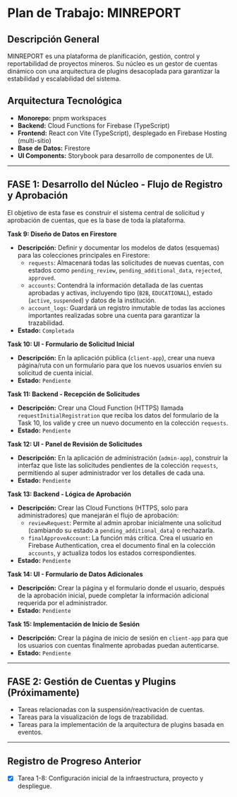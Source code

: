 # Plan de Trabajo: MINREPORT

## Descripción General
MINREPORT es una plataforma de planificación, gestión, control y reportabilidad de proyectos mineros. Su núcleo es un gestor de cuentas dinámico con una arquitectura de plugins desacoplada para garantizar la estabilidad y escalabilidad del sistema.

## Arquitectura Tecnológica
- **Monorepo:** pnpm workspaces
- **Backend:** Cloud Functions for Firebase (TypeScript)
- **Frontend:** React con Vite (TypeScript), desplegado en Firebase Hosting (multi-sitio)
- **Base de Datos:** Firestore
- **UI Components:** Storybook para desarrollo de componentes de UI.

---

## FASE 1: Desarrollo del Núcleo - Flujo de Registro y Aprobación

El objetivo de esta fase es construir el sistema central de solicitud y aprobación de cuentas, que es la base de toda la plataforma.

**Task 9: Diseño de Datos en Firestore**
- **Descripción:** Definir y documentar los modelos de datos (esquemas) para las colecciones principales en Firestore:
  - `requests`: Almacenará todas las solicitudes de nuevas cuentas, con estados como `pending_review`, `pending_additional_data`, `rejected`, `approved`.
  - `accounts`: Contendrá la información detallada de las cuentas aprobadas y activas, incluyendo tipo (`B2B`, `EDUCATIONAL`), estado (`active`, `suspended`) y datos de la institución.
  - `account_logs`: Guardará un registro inmutable de todas las acciones importantes realizadas sobre una cuenta para garantizar la trazabilidad.
- **Estado:** `Completada`

**Task 10: UI - Formulario de Solicitud Inicial**
- **Descripción:** En la aplicación pública (`client-app`), crear una nueva página/ruta con un formulario para que los nuevos usuarios envíen su solicitud de cuenta inicial.
- **Estado:** `Pendiente`

**Task 11: Backend - Recepción de Solicitudes**
- **Descripción:** Crear una Cloud Function (HTTPS) llamada `requestInitialRegistration` que reciba los datos del formulario de la Task 10, los valide y cree un nuevo documento en la colección `requests`.
- **Estado:** `Pendiente`

**Task 12: UI - Panel de Revisión de Solicitudes**
- **Descripción:** En la aplicación de administración (`admin-app`), construir la interfaz que liste las solicitudes pendientes de la colección `requests`, permitiendo al super administrador ver los detalles de cada una.
- **Estado:** `Pendiente`

**Task 13: Backend - Lógica de Aprobación**
- **Descripción:** Crear las Cloud Functions (HTTPS, solo para administradores) que manejarán el flujo de aprobación:
  - `reviewRequest`: Permite al admin aprobar inicialmente una solicitud (cambiando su estado a `pending_additional_data`) o rechazarla.
  - `finalApproveAccount`: La función más crítica. Crea el usuario en Firebase Authentication, crea el documento final en la colección `accounts`, y actualiza todos los estados correspondientes.
- **Estado:** `Pendiente`

**Task 14: UI - Formulario de Datos Adicionales**
- **Descripción:** Crear la página y el formulario donde el usuario, después de la aprobación inicial, puede completar la información adicional requerida por el administrador.
- **Estado:** `Pendiente`

**Task 15: Implementación de Inicio de Sesión**
- **Descripción:** Crear la página de inicio de sesión en `client-app` para que los usuarios con cuentas finalmente aprobadas puedan autenticarse.
- **Estado:** `Pendiente`

---

## FASE 2: Gestión de Cuentas y Plugins (Próximamente)
- Tareas relacionadas con la suspensión/reactivación de cuentas.
- Tareas para la visualización de logs de trazabilidad.
- Tareas para la implementación de la arquitectura de plugins basada en eventos.

---

## Registro de Progreso Anterior
- [x] Tarea 1-8: Configuración inicial de la infraestructura, proyecto y despliegue.